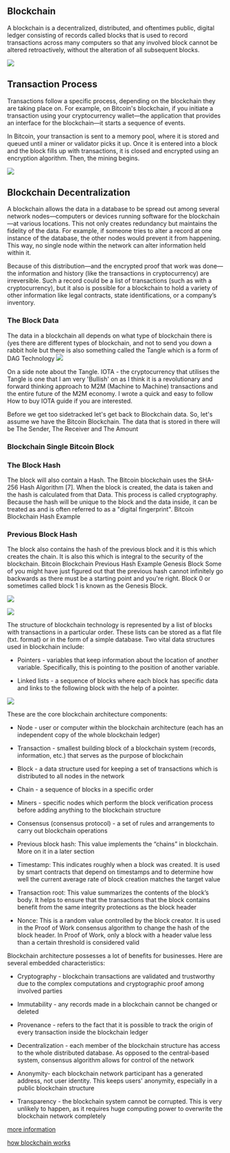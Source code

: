 ## Blockchain
A blockchain is a decentralized, distributed, and oftentimes public, digital ledger consisting of records called blocks that is used to record transactions across many computers so that any involved block cannot be altered retroactively, without the alteration of all subsequent blocks.

![](https://markpetherbridge.co.uk/img/an-elementary-and-slightly-distilled-introduction-to-blockchain/blockchain-blocks-single.png)

## Transaction Process
Transactions follow a specific process, depending on the blockchain they are taking place on. For example, on Bitcoin's blockchain, if you initiate a transaction using your cryptocurrency wallet—the application that provides an interface for the blockchain—it starts a sequence of events.

In Bitcoin, your transaction is sent to a memory pool, where it is stored and queued until a miner or validator picks it up. Once it is entered into a block and the block fills up with transactions, it is closed and encrypted using an encryption algorithm. Then, the mining begins.

![](https://www.investopedia.com/thmb/dERboL3dYS7NCsTY5NgB6b8thIQ=/750x0/filters:no_upscale():max_bytes(150000):strip_icc():format(webp)/dotdash_Final_Blockchain_Sep_2020-01-60f31a638c4944abbcfde92e1a408a30.jpg)

## Blockchain Decentralization
A blockchain allows the data in a database to be spread out among several network nodes—computers or devices running software for the blockchain—at various locations. This not only creates redundancy but maintains the fidelity of the data. For example, if someone tries to alter a record at one instance of the database, the other nodes would prevent it from happening. This way, no single node within the network can alter information held within it.

Because of this distribution—and the encrypted proof that work was done—the information and history (like the transactions in cryptocurrency) are irreversible. Such a record could be a list of transactions (such as with a cryptocurrency), but it also is possible for a blockchain to hold a variety of other information like legal contracts, state identifications, or a company’s inventory.


### The Block Data
The data in a blockchain all depends on what type of blockchain there is (yes there are different types of blockchain, and not to send you down a rabbit hole but there is also something called the Tangle which is a form of DAG Technology 
![](https://markpetherbridge.co.uk/img/an-elementary-and-slightly-distilled-introduction-to-blockchain/blockchain-block-data.png)

On a side note about the Tangle. IOTA - the cryptocurrency that utilises the Tangle is one that I am very 'Bullish' on as I think it is a revolutionary and forward thinking approach to M2M (Machine to Machine) transactions and the entire future of the M2M economy. I wrote a quick and easy to follow How to buy IOTA guide if you are interested.

Before we get too sidetracked let's get back to Blockchain data. So, let's assume we have the Bitcoin Blockchain. The data that is stored in there will be The Sender, The Receiver and The Amount

### Blockchain Single Bitcoin Block

### The Block Hash
The block will also contain a Hash. The Bitcoin blockchain uses the SHA-256 Hash Algorithm [7]. When the block is created, the data is taken and the hash is calculated from that Data. This process is called cryptography. Because the hash will be unique to the block and the data inside, it can be treated as and is often referred to as a "digital fingerprint".
Bitcoin Blockchain Hash Example
### Previous Block Hash
The block also contains the hash of the previous block and it is this which creates the chain. It is also this which is integral to the security of the blockchain.
Bitcoin Blockchain Previous Hash Example
Genesis Block
Some of you might have just figured out that the previous hash cannot infinitely go backwards as there must be a starting point and you're right. Block 0 or sometimes called block 1 is known as the Genesis Block.

![](https://markpetherbridge.co.uk/img/an-elementary-and-slightly-distilled-introduction-to-blockchain/blockchain-send-and-receive.png)

![](https://d32myzxfxyl12w.cloudfront.net/assets/images/article_images/ab30283ad3a97d3fafe6f3fd7dd65735042900eb.webp?1702474530)

The structure of blockchain technology is represented by a list of blocks with transactions in a particular order. These lists can be stored as a flat file (txt. format) or in the form of a simple database. Two vital data structures used in blockchain include:

- Pointers - variables that keep information about the location of another variable. Specifically, this is pointing to the position of another variable.

- Linked lists - a sequence of blocks where each block has specific data and links to the following block with the help of a pointer.


![](https://d32myzxfxyl12w.cloudfront.net/assets/images/article_images/b91425ba87b8dd2defbefed0dde61e57cf4afa6f.webp?1702474502)

These are the core blockchain architecture components:

- Node - user or computer within the blockchain architecture (each has an independent copy of the whole blockchain ledger)
- Transaction - smallest building block of a blockchain system (records, information, etc.) that serves as the purpose of blockchain
- Block - a data structure used for keeping a set of transactions which is distributed to all nodes in the network
- Chain - a sequence of blocks in a specific order
- Miners - specific nodes which perform the block verification process before adding anything to the blockchain structure
- Consensus (consensus protocol) - a set of rules and arrangements to carry out blockchain operations

- Previous block hash: This value implements the “chains” in blockchain. More on it in a later section
- Timestamp: This indicates roughly when a block was created. It is used by smart contracts that depend on timestamps and to determine how well the current average rate of block creation matches the target value
- Transaction root: This value summarizes the contents of the block’s body. It helps to ensure that the transactions that the block contains benefit from the same integrity protections as the block header
- Nonce: This is a random value controlled by the block creator. It is used in the Proof of Work consensus algorithm to change the hash of the block header. In Proof of Work, only a block with a header value less than a certain threshold is considered valid


Blockchain architecture possesses a lot of benefits for businesses. Here are several embedded characteristics:

- Cryptography - blockchain transactions are validated and trustworthy due to the complex computations and cryptographic proof among involved parties

- Immutability - any records made in a blockchain cannot be changed or deleted

- Provenance - refers to the fact that it is possible to track the origin of every transaction inside the blockchain ledger

- Decentralization - each member of the blockchain structure has access to the whole distributed database. As opposed to the central-based system, consensus algorithm allows for control of the network

- Anonymity- each blockchain network participant has a generated address, not user identity. This keeps users' anonymity, especially in a public blockchain structure

- Transparency - the blockchain system cannot be corrupted. This is very unlikely to happen, as it requires huge computing power to overwrite the blockchain network completely

[more information](https://markpetherbridge.co.uk/blog/an-elementary-and-slightly-distilled-introduction-to-blockchain/)

[how blockchain works](https://www.youtube.com/watch?v=bBC-nXj3Ng4)